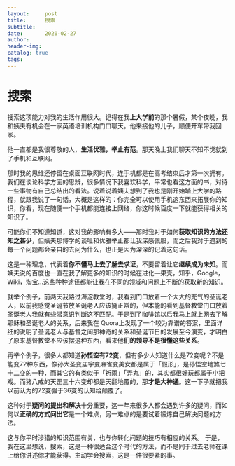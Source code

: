 ```yaml
---
layout:     post  
title:      搜索
subtitle:  
date:       2020-02-27  
author:  
header-img: 
catalog: true  
tags:
--- 
```


# 搜索
搜索这项能力对我的生活作用很大。记得在我**上大学前**的那个暑假，某个夜晚，我和姨夫有机会在一家英语培训机构门口聊天。他来接他的儿子，顺便开车带我回家。

他一直都是我很尊敬的人，**生活优雅，举止有范**。那天晚上我们聊天不知不觉就到了手机和互联网。

那时我的思维还停留在桌面互联网时代，连手机都是在高考结束后才第一次拥有。我们在谈论科学方面的思辨，很多情况下我喜欢科学，平常也看这方面的书，对待一些事物有自己总结出的看法。说着说着姨夫想到了我也是刚开始踏上大学的路程，就跟我说了一句话，大概是这样的：你完全可以使用手机这东西来拓展你的知识，你看，现在随便一个手机都能连接上网络，你这时候百度一下就能获得相关的知识了。

可能你们不知道知道，这对我的影响有多大——那时我对于如何**获取知识的方法还知之甚少**，但姨夫那博学的谈吐和优雅举止都让我深感佩服，而之后我对于遇到的每一个问题都会亲自的去问为什么，也正是因为深深的记着这句话。

这是一种理念，代表着**你不懂马上去了解去求证**，不要留着让它**继续成为未知**。而姨夫说的百度也一直在我了解更多的知识的时候在进化—果壳，知乎，Google，Wiki，淘宝…这些种种途径都能让我在不同的领域和问题上不断的获取新的知识。

就举个例子，前两天我路过海淀教堂时，我看到门口放着一个大大的充气的圣诞老人，以前我感觉圣诞节放圣诞老人应该挺正常的，但本能的看到基督教堂门口放着圣诞老人我就有些潜意识判断这不匹配。于是到了咖啡馆以后我马上就上网去了解耶稣和圣诞老人的关系，后来我在 Quora上发现了一个较为靠谱的答案，里面详细的说明了圣诞老人与基督之间那神奇的关系和圣诞节日的发展至今演变，才明白了原来基督教堂不应该摆这种东西，看来他**们的领导不是很懂这些关系**。

再举个例子，很多人都知道**孙悟空有72变**，但有多少人知道什么是72变呢？不是能变72种东西，像孙大圣变庙宇变麻雀变美女都是属于「假形」，是孙悟空地煞七十二变的一种，而其它的有类似于「祈雨」「弄丸」的，其实都很好玩都属于小把戏。而猪八戒的天罡三十六变却都是天翻地覆的，那**才是大神通**。这一下子就把我以前认为的72变强于36变的认知给颠覆了。

这种对于**疑问的提出和解决**十分重要，这一年来很多人都会遇到许多的疑问，而如何以**正确的方式问出它**是一个难点，另一难点的是要试着锻炼自己解决问题的方法。

这与你平时涉猎的知识范围有关，也与你转化问题的技巧有相应的关系。
于是，我在这里想说，搜索，这是一种很适合这个时代的方法，而不是同于过去老师在课上给你讲述你才能获得。主动学会搜索，这是一件很要紧的事。